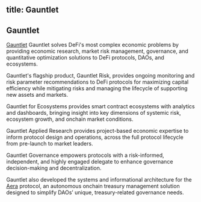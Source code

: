 
title: Gauntlet
---

## Gauntlet

[Gauntlet](https://www.gauntlet.xyz/) Gauntlet solves DeFi's most complex economic problems by providing economic research, market risk management, governance, and quantitative optimization solutions to DeFi protocols, DAOs, and ecosystems. 

Gauntlet's flagship product, Gauntlet Risk, provides ongoing monitoring and risk parameter recommendations to DeFi protocols for maximizing capital efficiency while mitigating risks and managing the lifecycle of supporting new assets and markets.

Gauntlet for Ecosystems provides smart contract ecosystems with analytics and dashboards, bringing insight into key dimensions of systemic risk, ecosystem growth, and onchain market conditions.

Gauntlet Applied Research provides project-based economic expertise to inform protocol design and operations, across the full protocol lifecycle from pre-launch to market leaders.

Gauntlet Governance empowers protocols with a risk-informed, independent, and highly engaged delegate to enhance governance decision-making and decentralization.

Gauntlet also developed the systems and informational architecture for the [Aera](https://aera.finance) protocol, an autonomous onchain treasury management solution designed to simplify DAOs’ unique, treasury-related governance needs.
